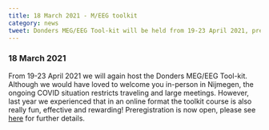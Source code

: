 ```yaml
---
title: 18 March 2021 - M/EEG toolkit
category: news
tweet: Donders MEG/EEG Tool-kit will be held from 19-23 April 2021, preregistration is now open. See http://fieldtriptoolbox.org/workshop/toolkit2021/
---
```


### 18 March 2021

From 19-23 April 2021 we will again host the Donders MEG/EEG Tool-kit. Although we would have loved to welcome you in-person in Nijmegen, the ongoing COVID situation restricts traveling and large meetings. However, last year we experienced that in an online format the toolkit course is also really fun, effective and rewarding! Preregistration is now open, please see [here](/workshop/toolkit2021) for further details.
